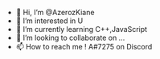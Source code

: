 - 👋 Hi, I’m @AzerozKiane
- 👀 I’m interested in U
- 🌱 I’m currently learning C++,JavaScript
- 💞️ I’m looking to collaborate on ...
- 📫 How to reach me ! A#7275 on Discord






